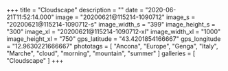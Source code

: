 +++
title = "Cloudscape"
description = ""
date = "2020-06-21T11:52:14.000"
image = "20200621@115214-1090712"
image_s = "20200621@115214-1090712-s"
image_width_s = "399"
image_height_s = "300"
image_xl = "20200621@115214-1090712-xl"
image_width_xl = "1000"
image_height_xl = "750"
gps_latitude = "43.4201854166667"
gps_longitude = "12.9630221666667"
phototags = [ "Ancona", "Europe", "Genga", "Italy", "Marche", "cloud", "morning", "mountain", "summer" ]
galleries = [ "Cloudscape" ]
+++

